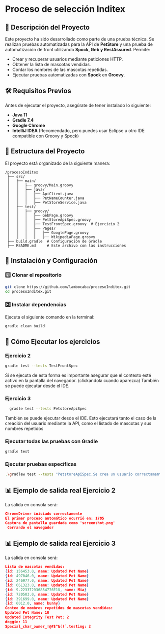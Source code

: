 # Proceso de selección Inditex

## 📌 Descripción del Proyecto
Este proyecto ha sido desarrollado como parte de una prueba técnica. Se realizan pruebas automatizadas para la API de **PetStore** y una prueba de automatización de front utilizando **Spock, Geb y RestAssured**. Permite:
- Crear y recuperar usuarios mediante peticiones HTTP.
- Obtener la lista de mascotas vendidas.
- Contar los nombres de las mascotas repetidas.
- Ejecutar pruebas automatizadas con **Spock** en **Groovy**.


## 🛠 Requisitos Previos
Antes de ejecutar el proyecto, asegúrate de tener instalado lo siguiente:

- **Java 11**
- **Gradle 7.4**
- **Google Chrome**
- **IntelliJ IDEA** (Recomendado, pero puedes usar Eclipse u otro IDE compatible con Groovy y Spock)

## 📂 Estructura del Proyecto
El proyecto está organizado de la siguiente manera:

```
/procesoInditex
 ├── src/
 │   ├── main/
 │   │   ├── groovy/Main.groovy
 │   │   ├── java/
 │   │   │   ├── ApiClient.java
 │   │   │   ├── PetNameCounter.java
 │   │   │   ├── PetStoreService.java
 │   ├── test/
 │   │   ├── groovy/
 │   │   │   ├── GebPage.groovy
 │   │   │   ├── PetStoreApiSpec.groovy
 │   │   │   ├── TestFrontSpec.groovy  # Ejercicio 2
 │   │   │   ├── Pages/
 │   │   │   │   ├── GooglePage.groovy
 │   │   │   │   ├── WikipediaPage.groovy
 ├── build.gradle  # Configuración de Gradle
 ├── README.md     # Este archivo con las instrucciones
```

## 🚀 Instalación y Configuración

### 1️⃣ Clonar el repositorio
```sh
git clone https://github.com/lambocaba/procesoInditex.git
cd procesoInditex.git
```

### 2️⃣ Instalar dependencias
Ejecuta el siguiente comando en la terminal:
```sh
gradle clean build
```



## 🧪 Cómo Ejecutar los ejercicios

### Ejercicio 2
```sh
gradle test --tests TestFrontSpec
```
Si se ejecuta de esta forma es importante asegurar que el contexto esté activo en la pantalla del navegador. (clickandola cuando aparezca)
También se puede ejecutar desde el IDE.

### Ejercicio 3
```sh
  gradle test --tests PetstoreApiSpec
  ```
También se puede ejecutar desde el IDE.
Esto ejecutará tanto el caso de la creación del usuario mediante la API, como el listado de mascotas y sus nombres repetidos

### Ejecutar todas las pruebas con Gradle
```sh
gradle test
```

### Ejecutar pruebas específicas
```sh
.\gradlew test --tests "PetstoreApiSpec.Se crea un usuario correctamente y se devuelven sus datos"

```
## 📊 Ejemplo de salida real Ejercicio 2
La salida en consola será:
```json
ChromeDriver iniciado correctamente
El primer proceso automático ocurrió en: 1785
Captura de pantalla guardada como 'screenshot.png'
 Cerrando el navegador
```



## 📊 Ejemplo de salida real Ejercicio 3
La salida en consola será:
```json
Lista de mascotas vendidas:
{id: 156453.0, name: Updated Pet Name}
{id: 497046.0, name: Updated Pet Name}
{id: 246977.0, name: Updated Pet Name}
{id: 661323.0, name: Updated Pet Name}
{id: 9.223372036854776E18, name: Mia}
{id: 720503.0, name: Updated Pet Name}
{id: 391699.0, name: Updated Pet Name}
{id: 6012.0, name: bunny}
Conteo de nombres repetidos de mascotas vendidas:
Updated Pet Name: 10
Updated Integrity Test Pet: 2
doggie: 11
Special_char_owner_!@#$^&()`.testing: 2
```



